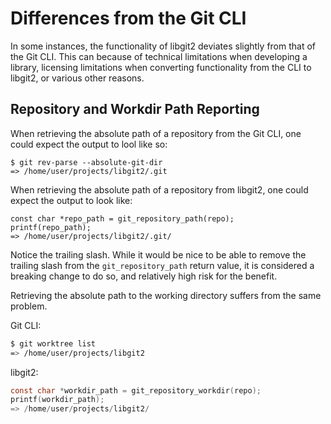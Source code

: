 # Differences from the Git CLI

In some instances, the functionality of libgit2 deviates slightly from that of the Git CLI. This can because of technical limitations when developing a library, licensing limitations when converting functionality from the CLI to libgit2, or various other reasons.

Repository and Workdir Path Reporting
-------------------------------------

When retrieving the absolute path of a repository from the Git CLI, one could expect the output to lool like so:

```
$ git rev-parse --absolute-git-dir
=> /home/user/projects/libgit2/.git
```

When retrieving the absolute path of a repository from libgit2, one could expect the output to look like:

```
const char *repo_path = git_repository_path(repo);
printf(repo_path);
=> /home/user/projects/libgit2/.git/
```

Notice the trailing slash. While it would be nice to be able to remove the trailing slash from the `git_repository_path` return value, it is considered a breaking change to do so, and relatively high risk for the benefit.

Retrieving the absolute path to the working directory suffers from the same problem.

Git CLI:

```bash
$ git worktree list
=> /home/user/projects/libgit2
```

libgit2:

```c
const char *workdir_path = git_repository_workdir(repo);
printf(workdir_path);
=> /home/user/projects/libgit2/
```
